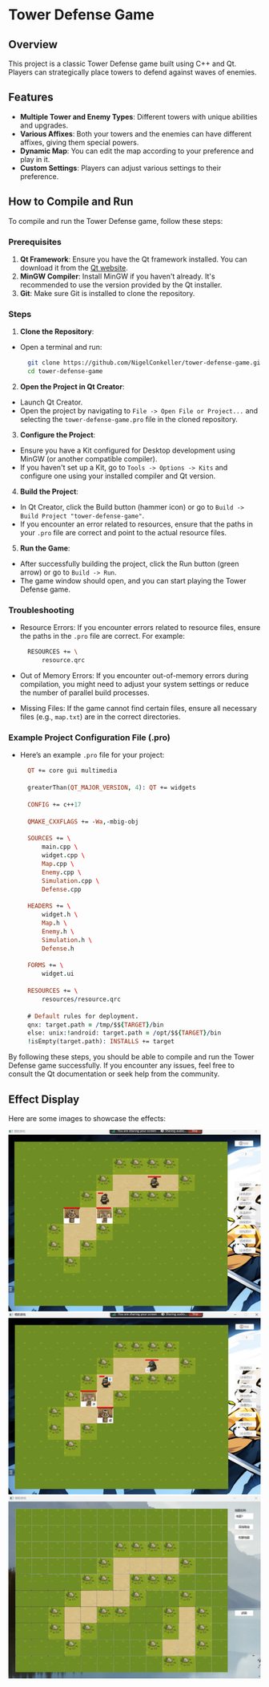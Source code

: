 # Tower Defense Game

## Overview

This project is a classic Tower Defense game built using C++ and Qt. Players can strategically place towers to defend against waves of enemies.

## Features

- **Multiple Tower and Enemy Types**: Different towers with unique abilities and upgrades.
- **Various Affixes**: Both your towers and the enemies can have different affixes, giving them special powers.
- **Dynamic Map**: You can edit the map according to your preference and play in it.
- **Custom Settings**: Players can adjust various settings to their preference.

## How to Compile and Run

To compile and run the Tower Defense game, follow these steps:

### Prerequisites

1. **Qt Framework**: Ensure you have the Qt framework installed. You can download it from the [Qt website](https://www.qt.io/download).
2. **MinGW Compiler**: Install MinGW if you haven't already. It's recommended to use the version provided by the Qt installer.
3. **Git**: Make sure Git is installed to clone the repository.

### Steps

1. **Clone the Repository**:
- Open a terminal and run:
  ```bash
    git clone https://github.com/NigelConkeller/tower-defense-game.git
    cd tower-defense-game
  ```

2. **Open the Project in Qt Creator**:
- Launch Qt Creator.
- Open the project by navigating to `File -> Open File or Project...` and selecting the `tower-defense-game.pro` file in the cloned repository.

3. **Configure the Project**:
- Ensure you have a Kit configured for Desktop development using MinGW (or another compatible compiler).
- If you haven't set up a Kit, go to `Tools -> Options -> Kits` and configure one using your installed compiler and Qt version.

4. **Build the Project**:
- In Qt Creator, click the Build button (hammer icon) or go to `Build -> Build Project "tower-defense-game"`.
- If you encounter an error related to resources, ensure that the paths in your `.pro` file are correct and point to the actual resource files.

5. **Run the Game**:
- After successfully building the project, click the Run button (green arrow) or go to `Build -> Run`.
- The game window should open, and you can start playing the Tower Defense game.

### Troubleshooting
- Resource Errors: If you encounter errors related to resource files, ensure the paths in the `.pro` file are correct. For example:
  ```bash
    RESOURCES += \
        resource.qrc
  ```
- Out of Memory Errors: If you encounter out-of-memory errors during compilation, you might need to adjust your system settings or reduce the number of parallel build processes.

- Missing Files: If the game cannot find certain files, ensure all necessary files (e.g., `map.txt`) are in the correct directories.

### Example Project Configuration File (.pro)
- Here’s an example `.pro` file for your project:
  ```pro
    QT += core gui multimedia
    
    greaterThan(QT_MAJOR_VERSION, 4): QT += widgets
    
    CONFIG += c++17
    
    QMAKE_CXXFLAGS += -Wa,-mbig-obj
    
    SOURCES += \
        main.cpp \
        widget.cpp \
        Map.cpp \
        Enemy.cpp \
        Simulation.cpp \
        Defense.cpp
    
    HEADERS += \
        widget.h \
        Map.h \
        Enemy.h \
        Simulation.h \
        Defense.h
    
    FORMS += \
        widget.ui
    
    RESOURCES += \
        resources/resource.qrc
    
    # Default rules for deployment.
    qnx: target.path = /tmp/$${TARGET}/bin
    else: unix:!android: target.path = /opt/$${TARGET}/bin
    !isEmpty(target.path): INSTALLS += target
  ```
By following these steps, you should be able to compile and run the Tower Defense game successfully. If you encounter any issues, feel free to consult the Qt documentation or seek help from the community.

## Effect Display

Here are some images to showcase the effects:

![](rsc/1.png)
![](rsc/2.png)
![](rsc/3.png)
